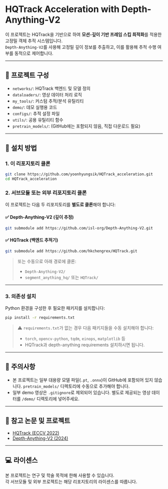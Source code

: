 # HQTrack Acceleration with Depth-Anything-V2

이 프로젝트는 HQTrack을 기반으로 하여 **모션-깊이 기반 프레임 스킵 최적화**를 적용한 고정밀 객체 추적 시스템입니다.  
`Depth-Anything-V2`를 사용해 고정밀 깊이 정보를 추출하고, 이를 활용해 추적 수행 여부를 동적으로 제어합니다.

---

## 📁 프로젝트 구성

- `networks/`: HQTrack 백엔드 및 모델 정의
- `dataloaders/`: 영상 데이터 처리 로직
- `my_tools/`: 커스텀 추적/분석 유틸리티
- `demo/`: 데모 실행용 코드
- `configs/`: 추적 설정 파일
- `utils/`: 공용 유틸리티 함수
- `pretrain_models/`: (GitHub에는 포함되지 않음, 직접 다운로드 필요)

---

## 🔧 설치 방법

### 1. 이 리포지토리 클론

```bash
git clone https://github.com/yoonhyungsik/HQTrack_acceleration.git
cd HQTrack_acceleration
```

### 2. 서브모듈 또는 외부 리포지토리 클론

이 프로젝트는 다음 두 리포지토리를 **별도로 클론**해야 합니다:

#### ✅ Depth-Anything-V2 (깊이 추정)

```bash
git submodule add https://github.com/isl-org/Depth-Anything-V2.git
```

#### ✅ HQTrack (백엔드 추적기)

```bash
git submodule add https://github.com/hkchengrex/HQTrack.git
```

> 또는 수동으로 아래 경로에 클론:
> - `Depth-Anything-V2/`
> - `segment_anything_hq/` 또는 `HQTrack/`

---

### 3. 의존성 설치

Python 환경을 구성한 후 필요한 패키지를 설치합니다:

```bash
pip install -r requirements.txt
```

> ⚠️ `requirements.txt`가 없는 경우 다음 패키지들을 수동 설치해야 합니다:
> - `torch`, `opencv-python`, `tqdm`, `einops`, `matplotlib` 등
> - HQTrack과 depth-anything requirements 설치하시면 됩니다.


---

## 📌 주의사항

- 본 프로젝트는 일부 대용량 모델 파일(`.pt`, `.onnx`)이 GitHub에 포함되어 있지 않습니다. `pretrain_models/` 디렉토리에 수동으로 추가해야 합니다.
- 일부 demo 영상은 `.gitignore`로 제외되어 있습니다. 별도로 제공되는 영상 데이터를 `/demo/` 디렉토리에 넣어주세요.

---

## 📄 참고 논문 및 프로젝트

- [HQTrack (ECCV 2022)](https://github.com/hkchengrex/HQTrack)
- [Depth-Anything-V2 (2024)](https://github.com/isl-org/Depth-Anything-V2)

---

## 💻 라이센스

본 프로젝트는 연구 및 학술 목적에 한해 사용할 수 있습니다.  
각 서브모듈 및 외부 프로젝트는 해당 리포지토리의 라이센스를 따릅니다.
